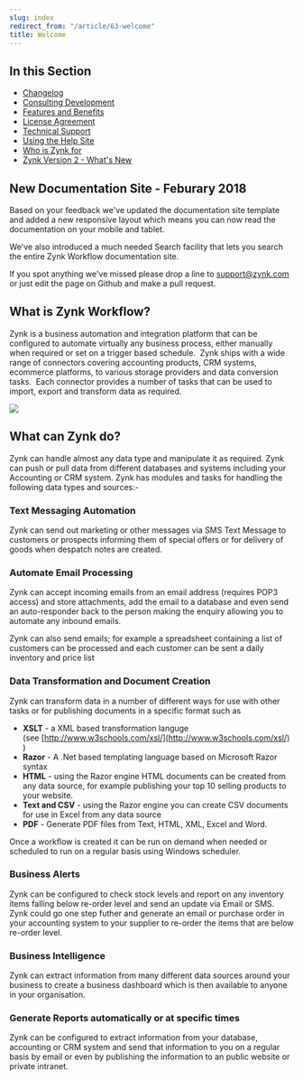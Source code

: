 ```yaml
---
slug: index
redirect_from: "/article/63-welcome"
title: Welcome 
---
```

## In this Section

 * [Changelog](changelog)
 * [Consulting Development](consulting-development)
 * [Features and Benefits](features-and-benefits)
 * [License Agreement](license-agreement)
 * [Technical Support](technical-support)
 * [Using the Help Site](using-the-help-site)
 * [Who is Zynk for](who-is-zynk-for)
 * [Zynk Version 2 - What's New](zynk-version-2-whats-new)

## New Documentation Site - Feburary 2018
Based on your feedback we've updated the documentation site template and added a new responsive layout which  means you can now read the documentation on your mobile and tablet. 

We've also introduced a much needed Search facility that lets you search the entire Zynk Workflow documentation site. 

If you spot anything we've missed please drop a line to [support@zynk.com](mailto:support@zynk.com) or just edit the page on Github and make a pull request.

## What is Zynk Workflow?
Zynk is a business automation and integration platform that can be configured to automate virtually any business process, either manually when required or set on a trigger based schedule.  Zynk ships with a wide range of connectors covering accounting products, CRM systems, ecommerce platforms, to various storage providers and data conversion tasks.  Each connector provides a number of tasks that can be used to import, export and transform data as required.

[![](https://s3.amazonaws.com/helpscout.net/docs/assets/565effd4c697915b26a5c620/images/5661c7c2c697915b26a5d416/file-wsthjJae1Q.png)](https://s3.amazonaws.com/helpscout.net/docs/assets/565effd4c697915b26a5c620/images/5661c7c2c697915b26a5d416/file-wsthjJae1Q.png)

## What can Zynk do?
Zynk can handle almost any data type and manipulate it as required. Zynk can push or pull data from different databases and systems including your Accounting or CRM system. Zynk has modules and tasks for handling the following data types and sources:-

### Text Messaging Automation
Zynk can send out marketing or other messages via SMS Text Message to customers or prospects informing them of special offers or for delivery of goods when despatch notes are created.

### Automate Email Processing
Zynk can accept incoming emails from an email address (requires POP3 access) and store attachments, add the email to a database and even send an auto-responder back to the person making the enquiry allowing you to automate any inbound emails.

Zynk can also send emails; for example a spreadsheet containing a list of customers can be processed and each customer can be sent a daily inventory and price list

### Data Transformation and Document Creation
Zynk can transform data in a number of different ways for use with other tasks or for publishing documents in a specific format such as

 * **XSLT** - a XML based transformation languge (see [http://www.w3schools.com/xsl/](http://www.w3schools.com/xsl/) )
 * **Razor** - A .Net based templating language based on Microsoft Razor syntax
 * **HTML** - using the Razor engine HTML documents can be created from any data source, for example publishing your top 10 selling products to your website.
 * **Text and CSV** - using the Razor engine you can create CSV documents for use in Excel from any data source
 * **PDF** - Generate PDF files from Text, HTML, XML, Excel and Word.

Once a workflow is created it can be run on demand when needed or scheduled to run on a regular basis using Windows scheduler.

### Business Alerts
Zynk can be configured to check stock levels and report on any inventory items falling below re-order level and send an update via Email or SMS. Zynk could go one step futher and generate an email or purchase order in your accounting system to your supplier to re-order the items that are below re-order level.

### Business Intelligence
Zynk can extract information from many different data sources around your business to create a business dashboard which is then available to anyone in your organisation.

### Generate Reports automatically or at specific times
Zynk can be configured to extract information from your database, accounting or CRM system and send that information to you on a regular basis by email or even by publishing the information to an public website or private intranet.
